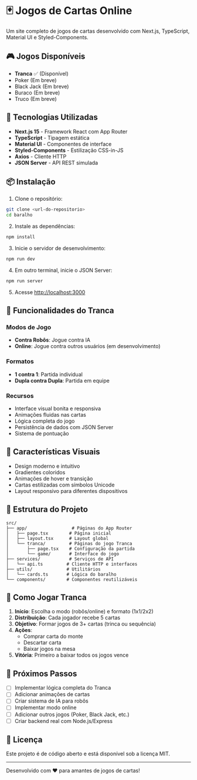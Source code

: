 # 🃏 Jogos de Cartas Online

Um site completo de jogos de cartas desenvolvido com Next.js, TypeScript, Material UI e Styled-Components.

## 🎮 Jogos Disponíveis

- **Tranca** ✅ (Disponível)
- Poker (Em breve)
- Black Jack (Em breve)
- Buraco (Em breve)
- Truco (Em breve)

## 🚀 Tecnologias Utilizadas

- **Next.js 15** - Framework React com App Router
- **TypeScript** - Tipagem estática
- **Material UI** - Componentes de interface
- **Styled-Components** - Estilização CSS-in-JS
- **Axios** - Cliente HTTP
- **JSON Server** - API REST simulada

## 📦 Instalação

1. Clone o repositório:
```bash
git clone <url-do-repositorio>
cd baralho
```

2. Instale as dependências:
```bash
npm install
```

3. Inicie o servidor de desenvolvimento:
```bash
npm run dev
```

4. Em outro terminal, inicie o JSON Server:
```bash
npm run server
```

5. Acesse [http://localhost:3000](http://localhost:3000)

## 🎯 Funcionalidades do Tranca

### Modos de Jogo
- **Contra Robôs**: Jogue contra IA
- **Online**: Jogue contra outros usuários (em desenvolvimento)

### Formatos
- **1 contra 1**: Partida individual
- **Dupla contra Dupla**: Partida em equipe

### Recursos
- Interface visual bonita e responsiva
- Animações fluidas nas cartas
- Lógica completa do jogo
- Persistência de dados com JSON Server
- Sistema de pontuação

## 🎨 Características Visuais

- Design moderno e intuitivo
- Gradientes coloridos
- Animações de hover e transição
- Cartas estilizadas com símbolos Unicode
- Layout responsivo para diferentes dispositivos

## 🔧 Estrutura do Projeto

```
src/
├── app/                 # Páginas do App Router
│   ├── page.tsx        # Página inicial
│   ├── layout.tsx      # Layout global
│   └── tranca/         # Páginas do jogo Tranca
│       ├── page.tsx    # Configuração da partida
│       └── game/       # Interface do jogo
├── services/           # Serviços de API
│   └── api.ts         # Cliente HTTP e interfaces
├── utils/             # Utilitários
│   └── cards.ts       # Lógica do baralho
└── components/        # Componentes reutilizáveis
```

## 🎲 Como Jogar Tranca

1. **Início**: Escolha o modo (robôs/online) e formato (1x1/2x2)
2. **Distribuição**: Cada jogador recebe 5 cartas
3. **Objetivo**: Formar jogos de 3+ cartas (trinca ou sequência)
4. **Ações**:
   - Comprar carta do monte
   - Descartar carta
   - Baixar jogos na mesa
5. **Vitória**: Primeiro a baixar todos os jogos vence

## 🚧 Próximos Passos

- [ ] Implementar lógica completa do Tranca
- [ ] Adicionar animações de cartas
- [ ] Criar sistema de IA para robôs
- [ ] Implementar modo online
- [ ] Adicionar outros jogos (Poker, Black Jack, etc.)
- [ ] Criar backend real com Node.js/Express

## 📝 Licença

Este projeto é de código aberto e está disponível sob a licença MIT.

---

Desenvolvido com ❤️ para amantes de jogos de cartas!
